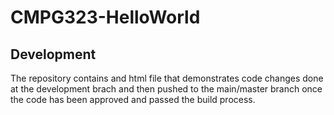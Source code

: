 # CMPG323-HelloWorld
## Development
The repository contains and html file that demonstrates code changes done at the development brach and then pushed to the
main/master branch once the code has been approved and passed the build process.
